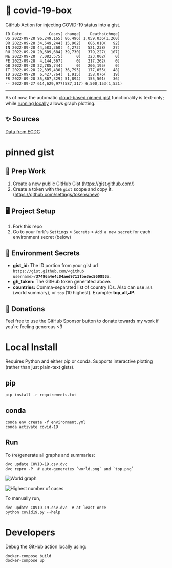 # 🏥 covid-19-box

GitHub Action for injecting COVID-19 status into a gist.

```
ID Date            Cases( change)    Deaths(chnge)
US 2022-09-28 96,249,165( 86,496) 1,059,036(1,260)
BR 2022-09-28 34,549,244( 15,902)   686,010(   92)
IN 2022-09-28 44,583,360(  4,272)   521,238(   27)
RU 2022-09-28 20,609,684( 39,730)   379,227(  107)
ME 2022-09-28  7,082,575(      0)   323,002(    0)
PE 2022-09-28  4,144,567(      0)   217,262(    0)
GB 2022-09-28 22,785,744(      0)   206,195(    0)
IT 2022-09-28 22,395,430( 36,795)   177,055(   48)
ID 2022-09-28  6,427,764(  1,915)   158,076(   19)
FR 2022-09-28 35,807,329( 51,894)   155,501(   36)
-- 2022-09-27 614,629,977(587,317) 6,500,153(1,531)
```

---

As of now, the automatic [cloud-based pinned gist](#pinned-gist) functionality is text-only;
while [running locally](#local-install) allows graph plotting.

## ✨ Sources

[Data from ECDC](https://www.ecdc.europa.eu/en/publications-data/download-todays-data-geographic-distribution-covid-19-cases-worldwide)

# pinned gist

## 🎒 Prep Work
1. Create a new public GitHub Gist (https://gist.github.com/)
1. Create a token with the `gist` scope and copy it. (https://github.com/settings/tokens/new)

## 🖥 Project Setup
1. Fork this repo
1. Go to your fork's `Settings` > `Secrets` > `Add a new secret` for each environment secret (below)

## 🤫 Environment Secrets
- **gist_id:** The ID portion from your gist url `https://gist.github.com/<github username>/`**`37496a4e4c84aed9711fbe3ec560888a`**.
- **gh_token:** The GitHub token generated above.
- **countries:** Comma-separated list of country IDs. Also can use `all` (world summary), or `top` (10 highest). Example: **top,all,JP**.

## 💸 Donations

Feel free to use the GitHub Sponsor button to donate towards my work if you're feeling generous <3

# Local Install

Requires Python and either pip or conda. Supports interactive plotting (rather than just plain-text gists).

## pip

```
pip install -r requirements.txt
```

## conda

```
conda env create -f environment.yml
conda activate covid-19
```

## Run

To (re)generate all graphs and summaries:

```
dvc update COVID-19.csv.dvc
dvc repro -P  # auto-generates `world.png` and `top.png`
```

![World graph](world.png)

![Highest number of cases](top.png)

To manually run,

```
dvc update COVID-19.csv.dvc  # at least once
python covid19.py --help
```

# Developers

Debug the GitHub action locally using:

```
docker-compose build
docker-compose up
```
